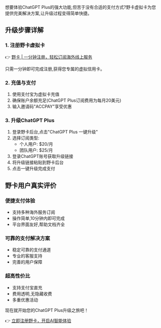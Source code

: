想要体验ChatGPT Plus的强大功能,但苦于没有合适的支付方式?野卡虚拟卡为您提供完美解决方案,让升级过程变得简单快捷。

## 升级步骤详解

### 1. 注册野卡虚拟卡

👉 [野卡 | 一分钟注册，轻松订阅海外线上服务](https://bit.ly/bewildcard)

只需一分钟即可完成注册,获得您专属的虚拟信用卡。

### 2. 充值与支付

1. 使用支付宝为虚拟卡充值
2. 确保账户余额充足(ChatGPT Plus订阅费用为每月20美元)
3. 输入邀请码"ACCPAY"享受优惠

### 3. 升级ChatGPT Plus

1. 登录野卡后台,点击"ChatGPT Plus 一键升级"
2. 选择订阅类型:
   - 个人用户: $20/月
   - 团队用户: $25/月
3. 登录ChatGPT账号获取升级链接
4. 将升级链接粘贴到野卡后台
5. 点击一键升级完成支付

## 野卡用户真实评价

### 便捷支付体验
- 支持多种海外服务订阅
- 操作简单,10分钟内即可完成
- 平台界面友好,帮助文档齐全

### 可靠的支付解决方案
- 稳定可靠的支付通道
- 专业的客服支持
- 完善的用户保障

### 超高性价比
- 支持支付宝直充
- 费用透明,无隐藏收费
- 多重优惠活动

现在就开始您的ChatGPT Plus升级之旅吧！

👉 [立即注册野卡，开启AI智能体验](https://bit.ly/bewildcard)